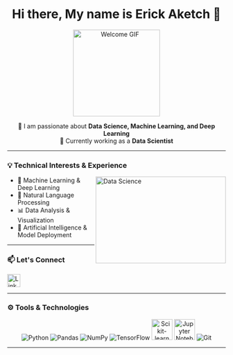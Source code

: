 <h1 align="center">Hi there, My name is Erick Aketch 👋</h1>

<p align="center">
  <img src="https://media.giphy.com/media/26tn33aiTi1jkl6H6/giphy.gif" width="200" height="200" alt="Welcome GIF"/>
</p>

<p align="center">
👀 I am passionate about <strong>Data Science, Machine Learning, and Deep Learning</strong> <br />
🌱 Currently working as a <strong>Data Scientist</strong>
</p>

---

### 💡 Technical Interests & Experience

<img align="right" src="https://media.giphy.com/media/qgQUggAC3Pfv687qPC/giphy.gif" width="300" height="200" alt="Data Science">

- 🤖 Machine Learning & Deep Learning  
- 🧠 Natural Language Processing  
- 📊 Data Analysis & Visualization  
- 🤖 Artificial Intelligence & Model Deployment  

---

### 📫 Let's Connect

<a href="https://www.linkedin.com/in/erick-aketch-28a838199/">
  <img src="https://img.icons8.com/fluent/48/000000/linkedin.png" alt="LinkedIn" width="30"/>
</a>

---

### ⚙️ Tools & Technologies

<p align="center">
  <img src="https://img.icons8.com/color/48/000000/python.png" alt="Python"/>
  <img src="https://img.icons8.com/color/48/000000/pandas.png" alt="Pandas"/>
  <img src="https://img.icons8.com/color/48/000000/numpy.png" alt="NumPy"/>
  <img src="https://img.icons8.com/color/48/000000/tensorflow.png" alt="TensorFlow"/>
  <img src="https://scikit-learn.org/stable/_static/scikit-learn-logo-small.png" alt="Scikit-learn" width="48" height="48"/>
  <img src="https://upload.wikimedia.org/wikipedia/commons/3/38/Jupyter_logo.svg" alt="Jupyter Notebook" width="48" height="48"/>
  <img src="https://img.icons8.com/color/48/000000/git.png" alt="Git"/>
</p>


---

<!-- Optional GitHub Stats -->
<!--
![Erick's GitHub Stats](https://github-readme-stats.vercel.app/api?username=your-github-username&show_icons=true&theme=tokyonight)
![Top Langs](https://github-readme-stats.vercel.app/api/top-langs/?username=your-github-username&layout=compact)
-->


